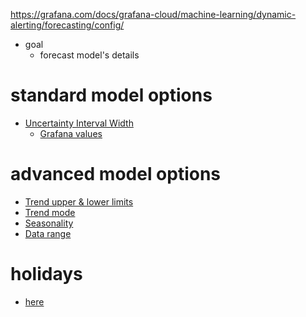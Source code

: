 https://grafana.com/docs/grafana-cloud/machine-learning/dynamic-alerting/forecasting/config/

* goal
  * forecast model's details

# standard model options
* [Uncertainty Interval Width](https://github.com/facebook/prophet/blob/main/docs/_docs/uncertainty_intervals.md?plain=1)
  * [Grafana values](https://grafana.com/docs/grafana-cloud/machine-learning/dynamic-alerting/forecasting/config/#uncertainty-interval-width)

# advanced model options
* [Trend upper & lower limits](https://github.com/facebook/prophet/blob/main/docs/_docs/quick_start.md?plain=1)
* [Trend mode](https://github.com/facebook/prophet/blob/main/docs/_docs/additional_topics.md)
* [Seasonality](https://github.com/facebook/prophet/blob/main/docs/_docs/seasonality%2C_holiday_effects%2C_and_regressors.md)
* [Data range](grafana-cloud.machine-learning.dynamic-alerting.forecasting.models.md#training-data-range)

# holidays
* [here](grafana-cloud.machine-learning.dynamic-alerting.forecasting.holidays.md)
